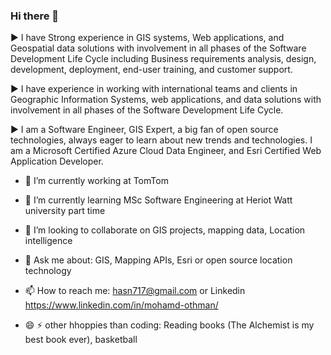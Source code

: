 ### Hi there 👋

► I have Strong experience in GIS systems, Web applications, and Geospatial data solutions with involvement in all phases of the Software Development Life Cycle including Business requirements analysis, design, development, deployment, end-user training, and customer support. 

► I have experience in working with international teams and clients in Geographic Information Systems, web applications, and data solutions with involvement in all phases of the Software Development Life Cycle.

► I am a Software Engineer, GIS Expert, a big fan of open source technologies, always eager to learn about new trends and technologies.  I am a Microsoft Certified Azure Cloud Data Engineer, and Esri Certified Web Application Developer.



- 🔭 I’m currently working at TomTom

- 🌱 I’m currently learning MSc Software Engineering at Heriot Watt university part time 

- 👯 I’m looking to collaborate on GIS projects, mapping data, Location intelligence 

- 💬 Ask me about: GIS, Mapping APIs, Esri or open source location technology

- 📫 How to reach me: hasn717@gmail.com or Linkedin https://www.linkedin.com/in/mohamd-othman/

- 😄  ⚡ other hhoppies than coding: Reading books (The Alchemist is my best book ever), basketball
 
